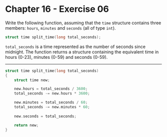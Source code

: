 # Chapter 16 - Exercise 06

Write the following function, assuming that the `time` structure contains three
members: `hours`, `minutes` and `seconds` (all of type `int`).

```C
struct time split_time(long total_seconds);
```

`total_seconds` is a time represented as the number of seconds since midnight.
The function returns a structure containing the equivalent time in hours (0-23),
minutes (0-59) and seconds (0-59).


---

```C
struct time split_time(long total_seconds)
{
    struct time new;

    new.hours = total_seconds / 3600;
    total_seconds -= new.hours * 3600;

    new.minutes = total_seconds / 60;
    total_seconds -= new.minutes * 60;
    
    new.seconds = total_seconds;

    return new;
}
```

